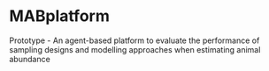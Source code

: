 # MABplatform
Prototype - An agent-based platform to evaluate the performance of sampling designs and modelling approaches when estimating animal abundance
